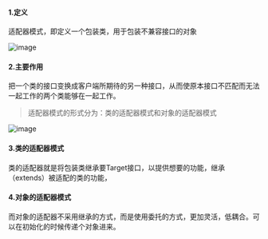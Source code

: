 #### 1.定义
适配器模式，即定义一个包装类，用于包装不兼容接口的对象

![image](7983A235530B40158F55B19C3B98E90A)



#### 2.主要作用
把一个类的接口变换成客户端所期待的另一种接口，从而使原本接口不匹配而无法一起工作的两个类能够在一起工作。

> 适配器模式的形式分为：类的适配器模式和对象的适配器模式

![image](FAF1CB63C7044AC5B76AD4AB3F0A0EA6)

#### 3.类的适配器模式

类的适配器就是将包装类继承要Target接口，以提供想要的功能，继承（extends）被适配的类的功能，

#### 4.对象的适配器模式

而对象的适配器不采用继承的方式，而是使用委托的方式，更加灵活，低耦合。可以在初始化的时候传递个对象进来。

